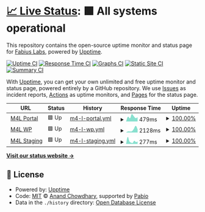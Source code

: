 # [📈 Live Status](https://fabiuslabs.github.io/m4l-uptime): <!--live status--> **🟩 All systems operational**

This repository contains the open-source uptime monitor and status page for [Fabius Labs](fabiuslabs.com), powered by [Upptime](https://github.com/upptime/upptime).

[![Uptime CI](https://github.com/fabiuslabs/m4l-uptime/workflows/Uptime%20CI/badge.svg)](https://github.com/fabiuslabs/m4l-uptime/actions?query=workflow%3A%22Uptime+CI%22)
[![Response Time CI](https://github.com/fabiuslabs/m4l-uptime/workflows/Response%20Time%20CI/badge.svg)](https://github.com/fabiuslabs/m4l-uptime/actions?query=workflow%3A%22Response+Time+CI%22)
[![Graphs CI](https://github.com/fabiuslabs/m4l-uptime/workflows/Graphs%20CI/badge.svg)](https://github.com/fabiuslabs/m4l-uptime/actions?query=workflow%3A%22Graphs+CI%22)
[![Static Site CI](https://github.com/fabiuslabs/m4l-uptime/workflows/Static%20Site%20CI/badge.svg)](https://github.com/fabiuslabs/m4l-uptime/actions?query=workflow%3A%22Static+Site+CI%22)
[![Summary CI](https://github.com/fabiuslabs/m4l-uptime/workflows/Summary%20CI/badge.svg)](https://github.com/fabiuslabs/m4l-uptime/actions?query=workflow%3A%22Summary+CI%22)

With [Upptime](https://upptime.js.org), you can get your own unlimited and free uptime monitor and status page, powered entirely by a GitHub repository. We use [Issues](https://github.com/fabiuslabs/m4l-uptime/issues) as incident reports, [Actions](https://github.com/fabiuslabs/m4l-uptime/actions) as uptime monitors, and [Pages](https://fabiuslabs.github.io/m4l-uptime) for the status page.

<!--start: status pages-->
<!-- This summary is generated by Upptime (https://github.com/upptime/upptime) -->
<!-- Do not edit this manually, your changes will be overwritten -->
<!-- prettier-ignore -->
| URL | Status | History | Response Time | Uptime |
| --- | ------ | ------- | ------------- | ------ |
| <img alt="" src="https://icons.duckduckgo.com/ip3/portal.momsforliberty.org.ico" height="13"> [M4L Portal](https://portal.momsforliberty.org/accounts/login/) | 🟩 Up | [m4-l-portal.yml](https://github.com/fabiuslabs/m4l-uptime/commits/HEAD/history/m4-l-portal.yml) | <details><summary><img alt="Response time graph" src="./graphs/m4-l-portal/response-time-week.png" height="20"> 479ms</summary><br><a href="https://fabiuslabs.github.io/m4l-uptime/history/m4-l-portal"><img alt="Response time 479" src="https://img.shields.io/endpoint?url=https%3A%2F%2Fraw.githubusercontent.com%2Ffabiuslabs%2Fm4l-uptime%2FHEAD%2Fapi%2Fm4-l-portal%2Fresponse-time.json"></a><br><a href="https://fabiuslabs.github.io/m4l-uptime/history/m4-l-portal"><img alt="24-hour response time 438" src="https://img.shields.io/endpoint?url=https%3A%2F%2Fraw.githubusercontent.com%2Ffabiuslabs%2Fm4l-uptime%2FHEAD%2Fapi%2Fm4-l-portal%2Fresponse-time-day.json"></a><br><a href="https://fabiuslabs.github.io/m4l-uptime/history/m4-l-portal"><img alt="7-day response time 479" src="https://img.shields.io/endpoint?url=https%3A%2F%2Fraw.githubusercontent.com%2Ffabiuslabs%2Fm4l-uptime%2FHEAD%2Fapi%2Fm4-l-portal%2Fresponse-time-week.json"></a><br><a href="https://fabiuslabs.github.io/m4l-uptime/history/m4-l-portal"><img alt="30-day response time 479" src="https://img.shields.io/endpoint?url=https%3A%2F%2Fraw.githubusercontent.com%2Ffabiuslabs%2Fm4l-uptime%2FHEAD%2Fapi%2Fm4-l-portal%2Fresponse-time-month.json"></a><br><a href="https://fabiuslabs.github.io/m4l-uptime/history/m4-l-portal"><img alt="1-year response time 479" src="https://img.shields.io/endpoint?url=https%3A%2F%2Fraw.githubusercontent.com%2Ffabiuslabs%2Fm4l-uptime%2FHEAD%2Fapi%2Fm4-l-portal%2Fresponse-time-year.json"></a></details> | <details><summary><a href="https://fabiuslabs.github.io/m4l-uptime/history/m4-l-portal">100.00%</a></summary><a href="https://fabiuslabs.github.io/m4l-uptime/history/m4-l-portal"><img alt="All-time uptime 100.00%" src="https://img.shields.io/endpoint?url=https%3A%2F%2Fraw.githubusercontent.com%2Ffabiuslabs%2Fm4l-uptime%2FHEAD%2Fapi%2Fm4-l-portal%2Fuptime.json"></a><br><a href="https://fabiuslabs.github.io/m4l-uptime/history/m4-l-portal"><img alt="24-hour uptime 100.00%" src="https://img.shields.io/endpoint?url=https%3A%2F%2Fraw.githubusercontent.com%2Ffabiuslabs%2Fm4l-uptime%2FHEAD%2Fapi%2Fm4-l-portal%2Fuptime-day.json"></a><br><a href="https://fabiuslabs.github.io/m4l-uptime/history/m4-l-portal"><img alt="7-day uptime 100.00%" src="https://img.shields.io/endpoint?url=https%3A%2F%2Fraw.githubusercontent.com%2Ffabiuslabs%2Fm4l-uptime%2FHEAD%2Fapi%2Fm4-l-portal%2Fuptime-week.json"></a><br><a href="https://fabiuslabs.github.io/m4l-uptime/history/m4-l-portal"><img alt="30-day uptime 100.00%" src="https://img.shields.io/endpoint?url=https%3A%2F%2Fraw.githubusercontent.com%2Ffabiuslabs%2Fm4l-uptime%2FHEAD%2Fapi%2Fm4-l-portal%2Fuptime-month.json"></a><br><a href="https://fabiuslabs.github.io/m4l-uptime/history/m4-l-portal"><img alt="1-year uptime 100.00%" src="https://img.shields.io/endpoint?url=https%3A%2F%2Fraw.githubusercontent.com%2Ffabiuslabs%2Fm4l-uptime%2FHEAD%2Fapi%2Fm4-l-portal%2Fuptime-year.json"></a></details>
| <img alt="" src="https://icons.duckduckgo.com/ip3/momsforliberty.org.ico" height="13"> [M4L WP](https://momsforliberty.org/donate-now/) | 🟩 Up | [m4-l-wp.yml](https://github.com/fabiuslabs/m4l-uptime/commits/HEAD/history/m4-l-wp.yml) | <details><summary><img alt="Response time graph" src="./graphs/m4-l-wp/response-time-week.png" height="20"> 2128ms</summary><br><a href="https://fabiuslabs.github.io/m4l-uptime/history/m4-l-wp"><img alt="Response time 2128" src="https://img.shields.io/endpoint?url=https%3A%2F%2Fraw.githubusercontent.com%2Ffabiuslabs%2Fm4l-uptime%2FHEAD%2Fapi%2Fm4-l-wp%2Fresponse-time.json"></a><br><a href="https://fabiuslabs.github.io/m4l-uptime/history/m4-l-wp"><img alt="24-hour response time 2437" src="https://img.shields.io/endpoint?url=https%3A%2F%2Fraw.githubusercontent.com%2Ffabiuslabs%2Fm4l-uptime%2FHEAD%2Fapi%2Fm4-l-wp%2Fresponse-time-day.json"></a><br><a href="https://fabiuslabs.github.io/m4l-uptime/history/m4-l-wp"><img alt="7-day response time 2128" src="https://img.shields.io/endpoint?url=https%3A%2F%2Fraw.githubusercontent.com%2Ffabiuslabs%2Fm4l-uptime%2FHEAD%2Fapi%2Fm4-l-wp%2Fresponse-time-week.json"></a><br><a href="https://fabiuslabs.github.io/m4l-uptime/history/m4-l-wp"><img alt="30-day response time 2128" src="https://img.shields.io/endpoint?url=https%3A%2F%2Fraw.githubusercontent.com%2Ffabiuslabs%2Fm4l-uptime%2FHEAD%2Fapi%2Fm4-l-wp%2Fresponse-time-month.json"></a><br><a href="https://fabiuslabs.github.io/m4l-uptime/history/m4-l-wp"><img alt="1-year response time 2128" src="https://img.shields.io/endpoint?url=https%3A%2F%2Fraw.githubusercontent.com%2Ffabiuslabs%2Fm4l-uptime%2FHEAD%2Fapi%2Fm4-l-wp%2Fresponse-time-year.json"></a></details> | <details><summary><a href="https://fabiuslabs.github.io/m4l-uptime/history/m4-l-wp">100.00%</a></summary><a href="https://fabiuslabs.github.io/m4l-uptime/history/m4-l-wp"><img alt="All-time uptime 100.00%" src="https://img.shields.io/endpoint?url=https%3A%2F%2Fraw.githubusercontent.com%2Ffabiuslabs%2Fm4l-uptime%2FHEAD%2Fapi%2Fm4-l-wp%2Fuptime.json"></a><br><a href="https://fabiuslabs.github.io/m4l-uptime/history/m4-l-wp"><img alt="24-hour uptime 100.00%" src="https://img.shields.io/endpoint?url=https%3A%2F%2Fraw.githubusercontent.com%2Ffabiuslabs%2Fm4l-uptime%2FHEAD%2Fapi%2Fm4-l-wp%2Fuptime-day.json"></a><br><a href="https://fabiuslabs.github.io/m4l-uptime/history/m4-l-wp"><img alt="7-day uptime 100.00%" src="https://img.shields.io/endpoint?url=https%3A%2F%2Fraw.githubusercontent.com%2Ffabiuslabs%2Fm4l-uptime%2FHEAD%2Fapi%2Fm4-l-wp%2Fuptime-week.json"></a><br><a href="https://fabiuslabs.github.io/m4l-uptime/history/m4-l-wp"><img alt="30-day uptime 100.00%" src="https://img.shields.io/endpoint?url=https%3A%2F%2Fraw.githubusercontent.com%2Ffabiuslabs%2Fm4l-uptime%2FHEAD%2Fapi%2Fm4-l-wp%2Fuptime-month.json"></a><br><a href="https://fabiuslabs.github.io/m4l-uptime/history/m4-l-wp"><img alt="1-year uptime 100.00%" src="https://img.shields.io/endpoint?url=https%3A%2F%2Fraw.githubusercontent.com%2Ffabiuslabs%2Fm4l-uptime%2FHEAD%2Fapi%2Fm4-l-wp%2Fuptime-year.json"></a></details>
| <img alt="" src="https://icons.duckduckgo.com/ip3/staging.momsforliberty.org.ico" height="13"> [M4L Staging](https://staging.momsforliberty.org) | 🟩 Up | [m4-l-staging.yml](https://github.com/fabiuslabs/m4l-uptime/commits/HEAD/history/m4-l-staging.yml) | <details><summary><img alt="Response time graph" src="./graphs/m4-l-staging/response-time-week.png" height="20"> 277ms</summary><br><a href="https://fabiuslabs.github.io/m4l-uptime/history/m4-l-staging"><img alt="Response time 277" src="https://img.shields.io/endpoint?url=https%3A%2F%2Fraw.githubusercontent.com%2Ffabiuslabs%2Fm4l-uptime%2FHEAD%2Fapi%2Fm4-l-staging%2Fresponse-time.json"></a><br><a href="https://fabiuslabs.github.io/m4l-uptime/history/m4-l-staging"><img alt="24-hour response time 242" src="https://img.shields.io/endpoint?url=https%3A%2F%2Fraw.githubusercontent.com%2Ffabiuslabs%2Fm4l-uptime%2FHEAD%2Fapi%2Fm4-l-staging%2Fresponse-time-day.json"></a><br><a href="https://fabiuslabs.github.io/m4l-uptime/history/m4-l-staging"><img alt="7-day response time 277" src="https://img.shields.io/endpoint?url=https%3A%2F%2Fraw.githubusercontent.com%2Ffabiuslabs%2Fm4l-uptime%2FHEAD%2Fapi%2Fm4-l-staging%2Fresponse-time-week.json"></a><br><a href="https://fabiuslabs.github.io/m4l-uptime/history/m4-l-staging"><img alt="30-day response time 277" src="https://img.shields.io/endpoint?url=https%3A%2F%2Fraw.githubusercontent.com%2Ffabiuslabs%2Fm4l-uptime%2FHEAD%2Fapi%2Fm4-l-staging%2Fresponse-time-month.json"></a><br><a href="https://fabiuslabs.github.io/m4l-uptime/history/m4-l-staging"><img alt="1-year response time 277" src="https://img.shields.io/endpoint?url=https%3A%2F%2Fraw.githubusercontent.com%2Ffabiuslabs%2Fm4l-uptime%2FHEAD%2Fapi%2Fm4-l-staging%2Fresponse-time-year.json"></a></details> | <details><summary><a href="https://fabiuslabs.github.io/m4l-uptime/history/m4-l-staging">100.00%</a></summary><a href="https://fabiuslabs.github.io/m4l-uptime/history/m4-l-staging"><img alt="All-time uptime 100.00%" src="https://img.shields.io/endpoint?url=https%3A%2F%2Fraw.githubusercontent.com%2Ffabiuslabs%2Fm4l-uptime%2FHEAD%2Fapi%2Fm4-l-staging%2Fuptime.json"></a><br><a href="https://fabiuslabs.github.io/m4l-uptime/history/m4-l-staging"><img alt="24-hour uptime 100.00%" src="https://img.shields.io/endpoint?url=https%3A%2F%2Fraw.githubusercontent.com%2Ffabiuslabs%2Fm4l-uptime%2FHEAD%2Fapi%2Fm4-l-staging%2Fuptime-day.json"></a><br><a href="https://fabiuslabs.github.io/m4l-uptime/history/m4-l-staging"><img alt="7-day uptime 100.00%" src="https://img.shields.io/endpoint?url=https%3A%2F%2Fraw.githubusercontent.com%2Ffabiuslabs%2Fm4l-uptime%2FHEAD%2Fapi%2Fm4-l-staging%2Fuptime-week.json"></a><br><a href="https://fabiuslabs.github.io/m4l-uptime/history/m4-l-staging"><img alt="30-day uptime 100.00%" src="https://img.shields.io/endpoint?url=https%3A%2F%2Fraw.githubusercontent.com%2Ffabiuslabs%2Fm4l-uptime%2FHEAD%2Fapi%2Fm4-l-staging%2Fuptime-month.json"></a><br><a href="https://fabiuslabs.github.io/m4l-uptime/history/m4-l-staging"><img alt="1-year uptime 100.00%" src="https://img.shields.io/endpoint?url=https%3A%2F%2Fraw.githubusercontent.com%2Ffabiuslabs%2Fm4l-uptime%2FHEAD%2Fapi%2Fm4-l-staging%2Fuptime-year.json"></a></details>

<!--end: status pages-->

[**Visit our status website →**](https://fabiuslabs.github.io/m4l-uptime)

## 📄 License

- Powered by: [Upptime](https://github.com/upptime/upptime)
- Code: [MIT](./LICENSE) © [Anand Chowdhary](https://anandchowdhary.com), supported by [Pabio](https://pabio.com)
- Data in the `./history` directory: [Open Database License](https://opendatacommons.org/licenses/odbl/1-0/)
